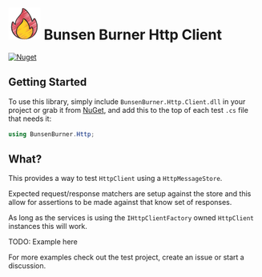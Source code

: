 <!-- markdownlint-disable MD013 -->

# ![Bunsen Burner](https://raw.githubusercontent.com/bmazzarol/Bunsen-Burner/main/fire-icon-small.png) Bunsen Burner Http Client

<!-- markdownlint-enable MD013 -->

[![Nuget](https://img.shields.io/nuget/v/BunsenBurner.Http.Jwt)](https://www.nuget.org/packages/BunsenBurner.Http.Jwt/)

## Getting Started

To use this library, simply include `BunsenBurner.Http.Client.dll` in your
project or grab it
from [NuGet](https://www.nuget.org/packages/BunsenBurner.Http.Client/),
and add this to the top of each test `.cs` file that needs it:

```C#
using BunsenBurner.Http;
```

## What?

This provides a way to test `HttpClient` using a `HttpMessageStore`.

Expected request/response matchers are setup against the store and this allow
for assertions to be made against that know set of responses.

As long as the services is using the `IHttpClientFactory` owned `HttpClient`
instances this will work.

TODO: Example here

For more examples check out the test project, create an issue or start a
discussion.
